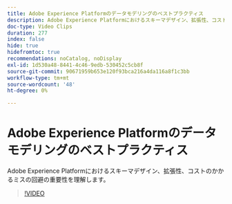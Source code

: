 ```yaml
---
title: Adobe Experience Platformのデータモデリングのベストプラクティス
description: Adobe Experience Platformにおけるスキーマデザイン、拡張性、コストのかかるミスの回避の重要性を理解します。
doc-type: Video Clips
duration: 277
index: false
hide: true
hidefromtoc: true
recommendations: noCatalog, noDisplay
exl-id: 1d530a48-8441-4c46-9edb-530452c5cb8f
source-git-commit: 90671959b653e120f93bca216a4da116a8f1c3bb
workflow-type: tm+mt
source-wordcount: '48'
ht-degree: 0%

---
```


# Adobe Experience Platformのデータモデリングのベストプラクティス

Adobe Experience Platformにおけるスキーマデザイン、拡張性、コストのかかるミスの回避の重要性を理解します。

<!-- 85_S655_3442541_276_best-practices-for-data-modeling-in-adobe-experience-platform -->
>[!VIDEO](https://video.tv.adobe.com/v/3460133/?learn=on&enablevpops=true&captions=jpn)
